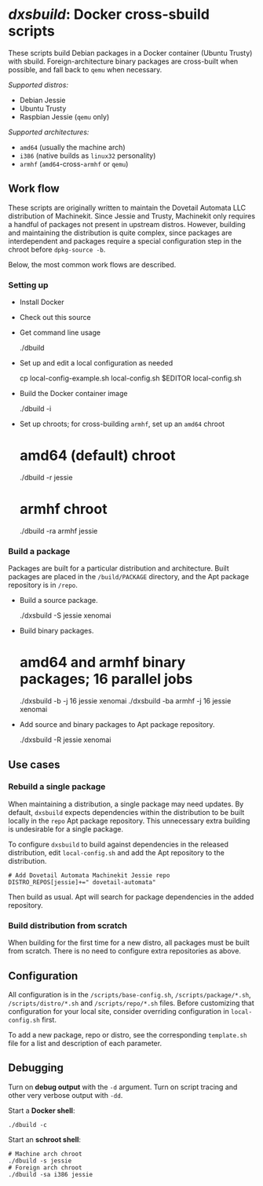 # *dxsbuild*: Docker cross-sbuild scripts

These scripts build Debian packages in a Docker container (Ubuntu
Trusty) with sbuild. Foreign-architecture binary packages are
cross-built when possible, and fall back to `qemu` when necessary.

*Supported distros:*

- Debian Jessie
- Ubuntu Trusty
- Raspbian Jessie (`qemu` only)

*Supported architectures:*

- `amd64` (usually the machine arch)
- `i386` (native builds as `linux32` personality)
- `armhf` (`amd64`-cross-`armhf` or `qemu`)

## Work flow

These scripts are originally written to maintain the Dovetail Automata
LLC distribution of Machinekit. Since Jessie and Trusty, Machinekit
only requires a handful of packages not present in upstream distros.
However, building and maintaining the distribution is quite complex,
since packages are interdependent and packages require a special
configuration step in the chroot before `dpkg-source -b`.

Below, the most common work flows are described.

### Setting up

- Install Docker
- Check out this source
- Get command line usage

    ./dbuild

- Set up and edit a local configuration as needed

    cp local-config-example.sh local-config.sh
	$EDITOR local-config.sh

- Build the Docker container image

    ./dbuild -i

- Set up chroots; for cross-building `armhf`, set up an `amd64` chroot

    # amd64 (default) chroot
    ./dbuild -r jessie
    # armhf chroot
    ./dbuild -ra armhf jessie

### Build a package

Packages are built for a particular distribution and architecture.
Built packages are placed in the `/build/PACKAGE` directory, and the
Apt package repository is in `/repo`.

- Build a source package.

    ./dxsbuild -S jessie xenomai

- Build binary packages.

    # amd64 and armhf binary packages; 16 parallel jobs
    ./dxsbuild -b -j 16 jessie xenomai
	./dxsbuild -ba armhf -j 16 jessie xenomai

- Add source and binary packages to Apt package repository.

    ./dxsbuild -R jessie xenomai

## Use cases

### Rebuild a single package

When maintaining a distribution, a single package may need updates. By
default, `dxsbuild` expects dependencies within the distribution to be
built locally in the `repo` Apt package repository. This unnecessary
extra building is undesirable for a single package.

To configure `dxsbuild` to build against dependencies in the released
distribution, edit `local-config.sh` and add the Apt repository to the
distribution.

	# Add Dovetail Automata Machinekit Jessie repo
	DISTRO_REPOS[jessie]+=" dovetail-automata"

Then build as usual.  Apt will search for package dependencies in the
added repository.

### Build distribution from scratch

When building for the first time for a new distro, all packages must
be built from scratch.  There is no need to configure extra
repositories as above.

## Configuration

All configuration is in the `/scripts/base-config.sh`,
`/scripts/package/*.sh`, `/scripts/distro/*.sh` and
`/scripts/repo/*.sh` files. Before customizing that configuration for
your local site, consider overriding configuration in
`local-config.sh` first.

To add a new package, repo or distro, see the corresponding
`template.sh` file for a list and description of each parameter.

## Debugging

Turn on **debug output** with the `-d` argument.  Turn on script tracing
and other very verbose output with `-dd`.

Start a **Docker shell**:

    ./dbuild -c

Start an **schroot shell**:

    # Machine arch chroot
    ./dbuild -s jessie
    # Foreign arch chroot
    ./dbuild -sa i386 jessie

